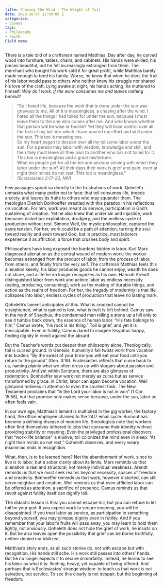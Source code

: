 ```yaml
---
title: Chasing the Wind - The Weight of Toil
date: 2025-10-07 12:00:00 Z
categories:
- Essays
tags:
- Philosophy
- Faith
Field name: 
---
```

There is a tale told of a craftsman named Matthias. Day after day, he carved wood into furniture, tables, chairs, and cabinets. His hands were skilled, his pieces beautiful, but he felt increasingly estranged from them. The merchant who bought his work sold it for great profit, while Matthias barely made enough to feed his family. Worse, he knew that when he died, the fruit of his labor would pass to others who neither knew his struggle nor shared his love of the craft. Lying awake at night, his hands aching, he muttered to himself: *Why do I work, if the work consumes me and leaves nothing behind?*  

> “So I hated life, because the work that is done under the sun was grievous to me. All of it is meaningless, a chasing after the wind. I hated all the things I had toiled for under the sun, because I must leave them to the one who comes after me. And who knows whether that person will be wise or foolish? Yet they will have control over all the fruit of my toil into which I have poured my effort and skill under the sun. This too is meaningless.  
> So my heart began to despair over all my toilsome labor under the sun. For a person may labor with wisdom, knowledge and skill, and then they must leave all they own to another who has not toiled for it. This too is meaningless and a great misfortune.  
> What do people get for all the toil and anxious striving with which they labor under the sun? All their days their work is grief and pain; even at night their minds do not rest. This too is meaningless.”  
> *(Ecclesiastes 2:17–23, NIV)*  

Few passages speak so directly to the frustrations of work. Qoheleth unmasks what many prefer not to face: that toil consumes life, breeds anxiety, and leaves its fruits to others who may squander them. The theologian Dietrich Bonhoeffer wrestled with this paradox in his reflections on vocation. For him, work was meant as service, participation in God’s sustaining of creation. Yet he also knew that under sin and injustice, work becomes distortion: exploitation, drudgery, and the endless cycle of production without rest. Simone Weil, the mystic philosopher, captured the same tension. For her, work could be a path of attention, turning the soul toward reality and even toward God, but in practice, most laborers experience it as affliction, a force that crushes body and spirit.  

Philosophers have long exposed the burdens hidden in labor. Karl Marx diagnosed alienation as the central wound of modern work: the worker becomes estranged from the product of labor, from the process of labor, from others, and finally from the very self. The craftsman Matthias feels this alienation keenly, his labor produces goods he cannot enjoy, wealth he does not share, and a life he no longer recognizes as his own. Hannah Arendt distinguished labor from work and action: labor as endless necessity (eating, producing, consuming), work as the making of durable things, and action as the realm of freedom. For her, the tragedy of modernity is that life collapses into labor, endless cycles of production that leave no lasting mark.  

Qoheleth’s lament anticipates all this. What is crooked cannot be straightened, what is gained is lost, what is built is left behind. Camus saw in the myth of Sisyphus, the condemned man rolling a stone up a hill only to see it tumble back down, the essence of human labor. “His fate belongs to him,” Camus wrote, “his rock is his thing.” Toil is grief, and yet it is inescapable. Even in futility, Camus dared to imagine Sisyphus happy, finding dignity in revolt against the absurd.  

But the Teacher’s words cut deeper than philosophy alone. Theologically, toil is cursed ground. In Genesis, humanity’s fall twists work from vocation into burden: “By the sweat of your brow you will eat your food until you return to the ground” (Gen. 3:19). Ecclesiastes reflects that curse back to us, naming plainly what we often dress up with slogans about passion and productivity. And yet within Scripture, there are also glimpses of redemption. Bonhoeffer saw work not merely as curse but as service transformed by grace: in Christ, labor can again become vocation. Weil glimpsed holiness in attention to even the smallest task. The New Testament proclaims that “in the Lord your labor is not in vain” (1 Cor. 15:58), but that promise only makes sense because, under the sun, labor so often feels vain.  

In our own age, Matthias’s lament is multiplied in the gig worker, the factory hand, the office employee chained to the 24/7 email cycle. Burnout has become a defining disease of modern life. Sociologists note that workers often find themselves tethered to jobs that consume their identity without providing stability or meaning. Even the privileged professional discovers that “work-life balance” is elusive; toil colonizes the mind even in sleep. “At night their minds do not rest,” Qoheleth observes, and every weary insomniac nods in recognition.  

What, then, is to be learned here? Not the abandonment of work, since to live is to labor, but a sober clarity about its limits. Marx reminds us that alienation is real and structural, not merely individual weakness. Arendt reminds us that we must seek realms beyond necessity, spaces of freedom and creativity. Bonhoeffer reminds us that work, however distorted, can still serve neighbor and creation. Weil reminds us that even afflicted labor can be offered as attention, a sacrifice of presence. Camus reminds us that revolt against futility itself can dignify toil.  

The didactic lesson is this: you cannot escape toil, but you can refuse to let toil be your god. If you expect work to secure meaning, you will be disappointed. If you treat labor as service, as participation in something beyond yourself, you may glimpse dignity even in futility. And if you remember that your labor’s fruits will pass away, you may learn to hold them lightly, not anxiously. Qoheleth does not hide the grief of work, he insists on it. But he also leaves open the possibility that grief can be borne truthfully, neither denied nor idolized.  

Matthias’s story ends, as all such stories do, not with escape but with recognition. His hands still ache. His work still passes into others’ hands. But he no longer expects it to secure immortality. Instead, he learns to see his labor as what it is: fleeting, heavy, yet capable of being offered. And perhaps that is Ecclesiastes’ strange wisdom: to teach us that work is not salvation, but service. To see this clearly is not despair, but the beginning of freedom.  
